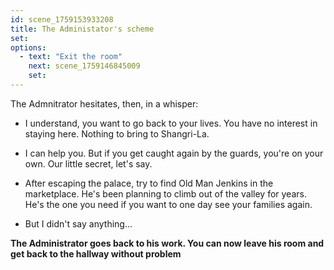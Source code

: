 ```yaml
---
id: scene_1759153933208
title: The Administator's scheme
set:
options:
  - text: "Exit the room"
    next: scene_1759146845009
    set:
---
```


The Admnitrator hesitates, then, in a whisper: 

- I understand, you want to go back to your lives. You have no interest in staying here. Nothing to bring to Shangri-La. 

- I can help you. But if you get caught again by the guards, you're on your own. Our little secret, let's say.

- After escaping the palace, try to find Old Man Jenkins in the marketplace. He's been planning to climb out of the valley for years. He's the one you need if you want to one day see your families again. 

- But I didn't say anything... 

**The Administrator goes back to his work. You can now leave his room and get back to the hallway without problem**